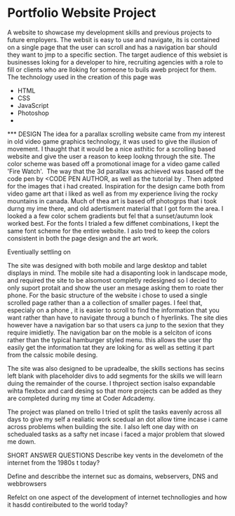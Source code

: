 # Portfolio Website Project
A website to showcase my development skills and previous projects to future employers. The websit is easy to use and navigate, its is contained on a single page that the user can scroll and has a navigation bar should they want to jmp to a specific section. 
<SITEMAP IMAGE>
<SCREEN SHOTS>
The target audience of this websiet is businesses loking for a developer to hire, recruiting agencies with a role to fill or clients who are lloking for someone to buils aweb project for them.
The technology used in the creation of this page was
- HTML
- CSS
- JavaScript
- Photoshop
- <DEPLOYMENT PLATFORM>

*** DESIGN
The idea for a parallax scrolling website came from my interest in old video game graphics technology, it was used to give the illusion of movement. I thaught that it would be a nice asthitic for a scrolling based website and give the user a reason to keep lookng through the site.
The color scheme was based off a promotional image for a video game called 'Fire Watch'. 
<IMG OF FIREWATCH PAGE>
The way that the 3d parallax was achieved was based off the code pen 
<CODEPEN LINK> by <CODE PEN AUTHOR, as well as the tutorial by <TUT AUTOHOR> <TUT LINK>. Then adpted for the images that i had created. Inspiration for the design came both from video game art that i liked as well as from my experience living the rocky mountains in canada. Much of thea art is based off photogrps that i took durng my ime there, and old adertisment material that I got form the area.
I looked a a few color schem gradients but fel that a sunset/autumn look worked best. For the fonts I trialed a few diffenet combinations, I kept the same font scheme for the entire website. I aslo tred to keep the colors consistent in both the page design and the art work.

<FONTS>
Eventiually settling on <FNOT NAMES>

The site was designed with both mobile and large desktop and tablet displays in mind. The mobile site had a disaponting look in landscape mode, and required the site to be alsomost completly redesigned so I decied to only suport protait and show the user an mesage asking them to roate ther phone.
For the basic structure of the website i chose to used a single scrolled page rather than a a collection of smaller pages. I feel that, especialy on a phone , it is easier to scroll to find the information that you want rather than have to navigate throug a bunch o f hyerlinks. The site dies however have a navigation bar so that users ca junp to the sexion that they require imidietly. The navigation bar on the moble is a selciton of icons rather than the typical hamburger styled menu. this allows the user thp easily get the information tat they are loking for as well as setting it part from the calssic mobile desing.

The site was also designed to be upradealbe, the skills sections has secins left blank with placeholder divs to add segments for the skills we will learn duing the remainder of the course. I thproject section isalso expandable wihta  flexbox and card desing so that more projects can be added as they are completed during my time at Coder Adcademy.

The project was planed on trello
<TRELLO IMG>
I tried ot split the tasks eavenly across all days to give my self a realiatic work scedual an dot allow time incase i came across problems when building the site. I also left one day with on schedualed tasks as a safty net incase i faced a major problem that slowed me down.

SHORT ANSWER QUESTIONS
Describe key vents in the develometn of the internet from the 1980s t today?

Define and describbe the internet suc as domains, webservers, DNS and webbrowsers

Refelct on one aspect of the development of internet technollogies and how it hasdd contireibuted to the world today?

